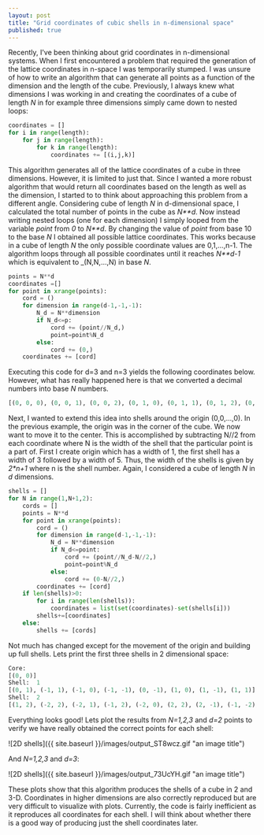 ```yaml
---
layout: post
title: "Grid coordinates of cubic shells in n-dimensional space"
published: true
---
```


Recently, I've been thinking about grid coordinates in n-dimensional systems. When I first encountered a problem that required the generation of the lattice coordinates in n-space I was temporarily stumped. I was unsure of how to write an algorithm that can generate all points as a function of the dimension and the length of the cube. Previously, I always knew what dimensions I was working in and creating the coordinates of a cube of length _N_ in for example three dimensions simply came down to nested loops:


```python
coordinates = []
for i in range(length):
	for j in range(length):
		for k in range(length):
			coordinates += [(i,j,k)]		
```


This algorithm generates all of the lattice coordinates of a cube in three dimensions. However, it is limited to just that. Since I wanted a more robust algorithm that would return all coordinates based on the length as well as the dimension, I started to to think about approaching this problem from a different angle. Considering cube of length _N_ in d-dimensional space, I calculated the total number of points in the cube as _N**d_. Now instead writing nested loops (one for each dimension) I simply looped from the variable _point_ from _0_ to _N**d_. By changing the value of _point_ from base 10 to the base _N_ I obtained all possible lattice coordinates. This works because in a cube of length _N_ the only possible coordinate values are 0,1,...,n-1. The algorithm loops through all possible coordinates until it reaches _N**d-1_ which is equivalent to _(N,N,...,N) in base _N_.


```python
points = N**d
coordinates =[]
for point in xrange(points):
	cord = ()
	for dimension in range(d-1,-1,-1): 
		N_d = N**dimension
		if N_d<=p:
			cord += (point//N_d,)
			point=point%N_d
		else:
			cord += (0,)
	coordinates += [cord]
```


Executing this code for d=3 and n=3 yields the following coordinates below. However, what has really happened here is that we converted a decimal numbers into base _N_ numbers.


```python
[(0, 0, 0), (0, 0, 1), (0, 0, 2), (0, 1, 0), (0, 1, 1), (0, 1, 2), (0, 2, 0), (0, 2, 1), (0, 2, 2), (1, 0, 0), (1, 0, 1), (1, 0, 2), (1, 1, 0), (1, 1, 1), (1, 1, 2), (1, 2, 0), (1, 2, 1), (1, 2, 2), (2, 0, 0), (2, 0, 1), (2, 0, 2), (2, 1, 0), (2, 1, 1), (2, 1, 2), (2, 2, 0), (2, 2, 1), (2, 2, 2)]
```

Next, I wanted to extend this idea into shells around the origin (0,0,...,0). In the previous example, the origin was in the corner of the cube. We now want to move it to the center. This is accomplished by subtracting N//2 from each coordinate where N is the width of the shell that the particular point is a part of. First I create origin which has a width of 1, the first shell has a width of 3 followed by a width of 5. Thus, the width of the shells is given by _2*n+1_ where n is the shell number. Again, I considered a cube of length _N_ in _d_ dimensions.


```python
shells = []
for N in range(1,N+1,2):
	cords = []
	points = N**d
	for point in xrange(points):
		cord = ()
		for dimension in range(d-1,-1,-1):
			N_d = N**dimension
			if N_d<=point:
				cord += (point//N_d-N//2,)
				point=point%N_d
			else:
				cord += (0-N//2,)
		coordinates += [cord]
	if len(shells)>0:
		for i in range(len(shells)):
			coordinates = list(set(coordinates)-set(shells[i]))
		shells+=[coordinates]
	else:
		shells += [cords]
```

Not much has changed except for the movement of the origin and building up full shells. Lets print the first three shells in 2 dimensional space:


```python
Core:
[(0, 0)]
Shell:  1
[(0, 1), (-1, 1), (-1, 0), (-1, -1), (0, -1), (1, 0), (1, -1), (1, 1)]
Shell:  2
[(1, 2), (-2, 2), (-2, 1), (-1, 2), (-2, 0), (2, 2), (2, -1), (-1, -2), (2, 1), (-2, -1), (2, 0), (2, -2), (-2, -2), (0, -2), (1, -2), (0, 2)]
```

Everything looks good! Lets plot the results from _N=1,2,3_ and _d=2_ points to verify we have really obtained the correct points for each shell:

![2D shells]({{ site.baseurl }}/images/output_ST8wcz.gif "an image title")

And _N=1,2,3_ and _d=3_:

![2D shells]({{ site.baseurl }}/images/output_73UcYH.gif "an image title")

These plots show that this algorithm produces the shells of a cube in 2 and 3-D. Coordinates in higher dimensions are also correctly reproduced but are very difficult to visualize with plots. Currently, the code is fairly inefficient as it reproduces all coordinates for each shell. I will think about whether there is a good way of  producing just the shell coordinates later.

